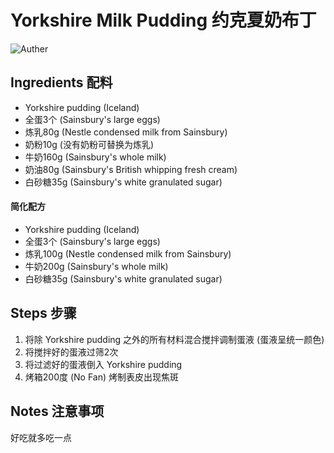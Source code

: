 # Yorkshire Milk Pudding 约克夏奶布丁

![Auther](https://img.shields.io/badge/Author-Aiden-orange)

## Ingredients 配料

- Yorkshire pudding (Iceland)
- 全蛋3个 (Sainsbury's large eggs)
- 炼乳80g (Nestle condensed milk from Sainsbury)
- 奶粉10g (没有奶粉可替换为炼乳)
- 牛奶160g (Sainsbury's whole milk)
- 奶油80g (Sainsbury's British whipping fresh cream)
- 白砂糖35g (Sainsbury's white granulated sugar)

#### 简化配方

- Yorkshire pudding (Iceland)
- 全蛋3个 (Sainsbury's large eggs)
- 炼乳100g (Nestle condensed milk from Sainsbury)
- 牛奶200g (Sainsbury's whole milk)
- 白砂糖35g (Sainsbury's white granulated sugar)

## Steps 步骤

1. 将除 Yorkshire pudding 之外的所有材料混合搅拌调制蛋液 (蛋液呈统一颜色)
2. 将搅拌好的蛋液过筛2次
3. 将过滤好的蛋液倒入 Yorkshire pudding
4. 烤箱200度 (No Fan) 烤制表皮出现焦斑

## Notes 注意事项

好吃就多吃一点
